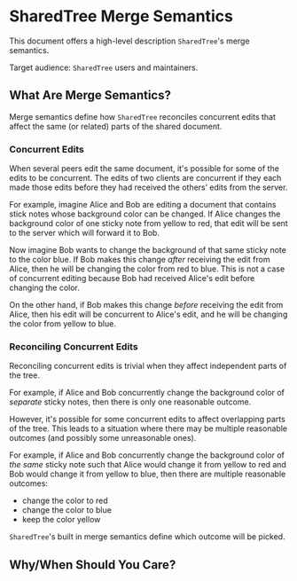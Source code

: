 # SharedTree Merge Semantics

This document offers a high-level description `SharedTree`'s merge semantics.

Target audience: `SharedTree` users and maintainers.

## What Are Merge Semantics?

Merge semantics define how `SharedTree` reconciles concurrent edits that affect the same (or related) parts of the shared document.

### Concurrent Edits

When several peers edit the same document, it's possible for some of the edits to be concurrent.
The edits of two clients are concurrent if they each made those edits before they had received the others’ edits from the server.

For example, imagine Alice and Bob are editing a document that contains stick notes whose background color can be changed.
If Alice changes the background color of one sticky note from yellow to red,
that edit will be sent to the server which will forward it to Bob.

Now imagine Bob wants to change the background of that same sticky note to the color blue.
If Bob makes this change _after_ receiving the edit from Alice, then he will be changing the color from red to blue.
This is not a case of concurrent editing because Bob had received Alice's edit before changing the color.

On the other hand, if Bob makes this change _before_ receiving the edit from Alice,
then his edit will be concurrent to Alice's edit, and he will be changing the color from yellow to blue.

### Reconciling Concurrent Edits

Reconciling concurrent edits is trivial when they affect independent parts of the tree.

For example, if Alice and Bob concurrently change the background color of _separate_ sticky notes,
then there is only one reasonable outcome.

However, it's possible for some concurrent edits to affect overlapping parts of the tree.
This leads to a situation where there may be multiple reasonable outcomes
(and possibly some unreasonable ones).

For example, if Alice and Bob concurrently change the background color of _the same_ sticky note
such that Alice would change it from yellow to red and Bob would change it from yellow to blue,
then there are multiple reasonable outcomes:

-   change the color to red
-   change the color to blue
-   keep the color yellow

`SharedTree`'s built in merge semantics define which outcome will be picked.

## Why/When Should You Care?

